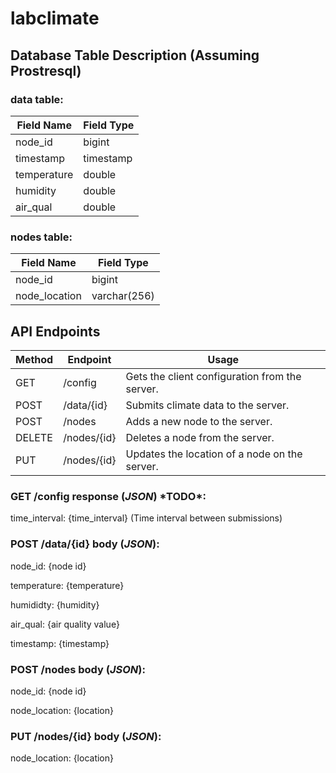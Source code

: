 labclimate
==========

Database Table Description (Assuming Prostresql)
------------------------------------------------

### **data** table:

| Field Name  | Field Type |
|-------------|------------|
| node\_id    | bigint     |
| timestamp   | timestamp  |
| temperature | double     |
| humidity    | double     |
| air\_qual   | double     |


### **nodes** table:

| Field Name     | Field Type   |
|----------------|--------------|
| node\_id       | bigint       |
| node\_location | varchar(256) |


API Endpoints
---------------

| Method | Endpoint         | Usage                                          |
|--------|------------------|------------------------------------------------|
| GET    | /config          | Gets the client configuration from the server. |
| POST   | /data/{id}       | Submits climate data to the server.            |
| POST   | /nodes           | Adds a new node to the server.                 |
| DELETE | /nodes/{id}      | Deletes a node from the server.                |
| PUT    | /nodes/{id}      | Updates the location of a node on the server.  |


### GET /config response (*JSON*) \*TODO\*:

time\_interval: {time\_interval} (Time interval between submissions)

### POST /data/{id} body (*JSON*):

node\_id:    {node id} 

temperature: {temperature}

humididty:   {humidity}

air\_qual:   {air quality value}

timestamp:   {timestamp}

### POST /nodes body (*JSON*):

node\_id:       {node id}

node\_location: {location}

### PUT /nodes/{id} body (*JSON*):

node\_location: {location}



